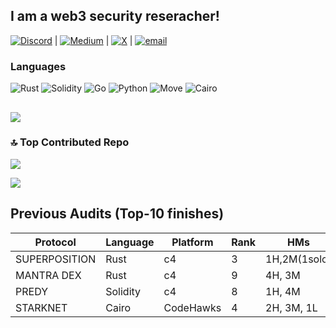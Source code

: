 ## I am a web3 security reseracher!

[![Discord](https://img.shields.io/badge/Discord-%237289DA.svg?logo=discord&logoColor=white)](https://discord.gg/tigerfrake) |  [![Medium](https://img.shields.io/badge/Medium-12100E?logo=medium&logoColor=white)](https://medium.com/@Tigerfrake) |  [![X](https://img.shields.io/badge/X-black.svg?logo=X&logoColor=white)](https://x.com/Tigerfrake) |  [![email](https://img.shields.io/badge/Email-D14836?logo=gmail&logoColor=white)](mailto:brightoneotis1@gmail.com) 

### Languages
![Rust](https://img.shields.io/badge/rust-%23000000.svg?style=for-the-badge&logo=rust&logoColor=white) ![Solidity](https://img.shields.io/badge/Solidity-%23363636.svg?style=for-the-badge&logo=solidity&logoColor=white) ![Go](https://img.shields.io/badge/go-%2300ADD8.svg?style=for-the-badge&logo=go&logoColor=white) ![Python](https://img.shields.io/badge/python-3670A0?style=for-the-badge&logo=python&logoColor=ffdd54)  ![Move](https://img.shields.io/badge/Move-%23000000.svg?style=for-the-badge&logo=data:image/svg+xml;base64,PHERE_YOUR_BASE64_ENCODED_MOVE_LOGO&logoColor=white)  ![Cairo](https://img.shields.io/badge/Cairo-%23000000.svg?style=for-the-badge&logo=data:image/svg+xml;base64,PHERE_YOUR_BASE64_ENCODED_CAIRO_LOGO&logoColor=white)

### 
![](https://quotes-github-readme.vercel.app/api?type=horizontal&theme=radical)
---

### 🔝 Top Contributed Repo
![](https://github-contributor-stats.vercel.app/api?username=Tigerfrake&limit=5&theme=dark&combine_all_yearly_contributions=true)

[![](https://visitcount.itsvg.in/api?id=Tigerfrake&icon=0&color=0)](https://visitcount.itsvg.in)

<!-- Proudly created with GPRM ( https://gprm.itsvg.in ) -->

## Previous Audits (Top-10 finishes)
| Protocol       | Language | Platform   | Rank           | HMs         |
|----------------|----------|------------|----------------|-------------|
| SUPERPOSITION  | Rust     | c4         | 3              | 1H,2M(1solo)|
| MANTRA DEX     | Rust     | c4         | 9              | 4H, 3M      |
| PREDY          | Solidity | c4         | 8              | 1H, 4M      |
| STARKNET       | Cairo    | CodeHawks  | 4              | 2H, 3M, 1L  |
